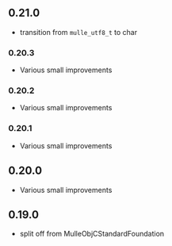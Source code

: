 ## 0.21.0

* transition from `mulle_utf8_t` to char


### 0.20.3

* Various small improvements

### 0.20.2

* Various small improvements

### 0.20.1

* Various small improvements

## 0.20.0

* Various small improvements


## 0.19.0

* split off from MulleObjCStandardFoundation
